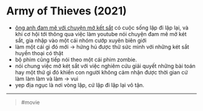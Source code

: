 # Army of Thieves (2021)

- [ông anh đam mê với chuyện mở kết sắt](20211119184949.md) có cuộc sống lập đi lập lại, và khi cơ hội tới thông qua việc làm youtube nói chuyện đam mê mở két sắt, gia nhập vào một cái nhóm cướp xuyên biên giới
- làm một cái gì đó mới → hứng hú được thử sức mình với những két sắt huyền thoại có thật
- bộ phim cũng tiếp nói theo một cái phim zombie.
- nói chung việc mở két sắt với việc nghiêm cứu giải quyết những bài toán hay một thứ gì đó khiến con người không cảm nhận được thời gian cứ làm làm làm và làm → vui
- yep địa ngục là nơi vòng lập, cứ lập đi lập lại vô tận.

---

> #movie
